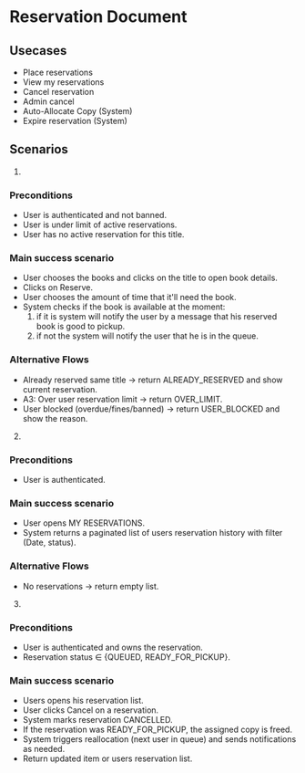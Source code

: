 # Reservation Document

## Usecases

- Place reservations
- View my reservations
- Cancel reservation
- Admin cancel
- Auto-Allocate Copy (System)
- Expire reservation (System)

## Scenarios

1.  

### Preconditions

- User is authenticated and not banned.
- User is under limit of active reservations.
- User has no active reservation for this title.

### Main success scenario

- User chooses the books and clicks on the title to open book details.
- Clicks on Reserve.
- User chooses the amount of time that it'll need the book.
- System checks if the book is available at the moment:
    1. if it is system will notify the user by a message that his reserved book is good to pickup.
    2. if not the system will notify the user that he is in the queue.

### Alternative Flows

- Already reserved same title → return ALREADY_RESERVED and show current reservation.
- A3: Over user reservation limit → return OVER_LIMIT.
- User blocked (overdue/fines/banned) → return USER_BLOCKED and show the reason.

2.  

### Preconditions

- User is authenticated.

### Main success scenario

- User opens MY RESERVATIONS.
- System returns a paginated list of users reservation history with filter (Date, status).

### Alternative Flows

- No reservations → return empty list.

3. 

### Preconditions

- User is authenticated and owns the reservation.
- Reservation status ∈ {QUEUED, READY_FOR_PICKUP}.

### Main success scenario

- Users opens his reservation list.
- User clicks Cancel on a reservation.
- System marks reservation CANCELLED.
- If the reservation was READY_FOR_PICKUP, the assigned copy is freed.
- System triggers reallocation (next user in queue) and sends notifications as needed.
- Return updated item or users reservation list.


